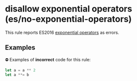 # disallow exponential operators (es/no-exponential-operators)

This rule reports ES2016 [exponential operators](https://github.com/rwaldron/exponentiation-operator#readme) as errors.

## Examples

⛔ Examples of **incorrect** code for this rule:

```js
let a = a ** 2
let a **= b
```
